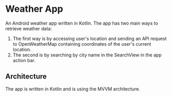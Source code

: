 # Weather App

An Android weather app written in Kotlin.
The app has two main ways to retrieve weather data:

1. The first way is by accessing user's location and sending an API request to OpenWeatherMap containing coordinates of the user's current location.
2. The second is by searching by city name in the SearchView in the app action bar.


## Architecture

The app is written in Kotlin and is using the MVVM architecture.
